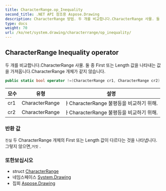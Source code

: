 ```yaml
---
title: CharacterRange.op_Inequality
second_title: .NET API 참조용 Aspose.Drawing
description: CharacterRange 방법. 두 개를 비교합니다.CharacterRange 사물. 둘 중 First 또는 Length 값을 나타내는 값을 가져옵니다.CharacterRange 개체가 같지 않습니다.
type: docs
weight: 70
url: /ko/net/system.drawing/characterrange/op_inequality/
---
```

## CharacterRange Inequality operator

두 개를 비교합니다.CharacterRange 사물. 둘 중 First 또는 Length 값을 나타내는 값을 가져옵니다.CharacterRange 개체가 같지 않습니다.

```csharp
public static bool operator !=(CharacterRange cr1, CharacterRange cr2)
```

| 모수 | 유형 | 설명 |
| --- | --- | --- |
| cr1 | CharacterRange | ㅏCharacterRange 불평등을 비교하기 위해. |
| cr2 | CharacterRange | ㅏCharacterRange 불평등을 비교하기 위해. |

### 반환 값

`진실` 두 CharacterRange 개체의 First 또는 Length 값이 다르다는 것을 나타냅니다. 그렇지 않으면,`거짓` .

### 또한보십시오

* struct [CharacterRange](../)
* 네임스페이스 [System.Drawing](../../characterrange/)
* 집회 [Aspose.Drawing](../../../)


